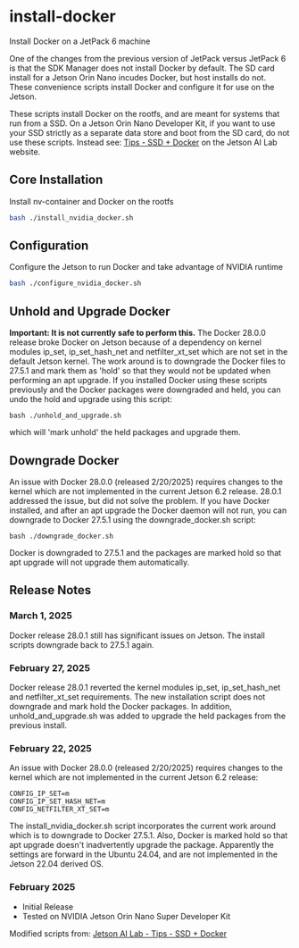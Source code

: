 # install-docker
Install Docker on a JetPack 6 machine

One of the changes from the previous version of JetPack versus JetPack 6 is that the SDK Manager does not install Docker by default. The SD card install for a Jetson Orin Nano incudes Docker, but host installs do not. These convenience scripts install Docker and configure it for use on the Jetson.

These scripts install Docker on the rootfs, and are meant for systems that run from a SSD. On a Jetson Orin Nano Developer Kit, if you want to use your SSD strictly as a separate data store and boot from the SD card, do not use these scripts. Instead see: [Tips - SSD + Docker](https://www.jetson-ai-lab.com/tips_ssd-docker.html) on the Jetson AI Lab website.


## Core Installation
Install nv-container and Docker on the rootfs
```bash
bash ./install_nvidia_docker.sh
```

## Configuration
Configure the Jetson to run Docker and take advantage of NVIDIA runtime
```bash
bash ./configure_nvidia_docker.sh
```

## Unhold and Upgrade Docker
**Important: It is not currently safe to perform this.** The Docker 28.0.0 release broke Docker on Jetson because of a dependency on kernel modules ip_set, ip_set_hash_net and netfilter_xt_set which are not set in the default Jetson kernel. The work around is to downgrade the Docker files to 27.5.1 and mark them as 'hold' so that they would not be updated when performing an apt upgrade. If you installed Docker using these scripts previously and the Docker packages were downgraded and held, you can undo the hold and upgrade using this script: 
```
bash ./unhold_and_upgrade.sh
```
which will 'mark unhold' the held packages and upgrade them.

## Downgrade Docker
An issue with Docker 28.0.0 (released 2/20/2025) requires changes to the kernel which are not implemented in the current Jetson 6.2 release. 28.0.1 addressed the issue, but did not solve the problem. If you have Docker installed, and after an apt upgrade the Docker daemon will not run, you can downgrade to Docker 27.5.1 using the downgrade_docker.sh script:
```
bash ./downgrade_docker.sh
```
Docker is downgraded to 27.5.1 and the packages are marked hold so that apt upgrade will not upgrade them automatically.


## Release Notes
### March 1, 2025
Docker release 28.0.1 still has significant issues on Jetson. The install scripts downgrade back to 27.5.1 again.

### February 27, 2025
Docker release 28.0.1 reverted the kernel modules ip_set, ip_set_hash_net and netfilter_xt_set requirements. The new installation script does not downgrade and mark hold the Docker packages. In addition, unhold_and_upgrade.sh was added to upgrade the held packages from the previous install. 

### February 22, 2025
An issue with Docker 28.0.0 (released 2/20/2025) requires changes to the kernel which are not implemented in the current Jetson 6.2 release:
```
CONFIG_IP_SET=m
CONFIG_IP_SET_HASH_NET=m
CONFIG_NETFILTER_XT_SET=m
```
The install_nvidia_docker.sh script incorporates the current work around which is to downgrade to Docker 27.5.1. Also, Docker is marked hold so that apt upgrade doesn't inadvertently upgrade the package.
Apparently the settings are forward in the Ubuntu 24.04, and are not implemented in the Jetson 22.04 derived OS.
  
### February 2025
* Initial Release
* Tested on NVIDIA Jetson Orin Nano Super Developer Kit

Modified scripts from: [Jetson AI Lab - Tips - SSD + Docker](https://www.jetson-ai-lab.com/tips_ssd-docker.html)
